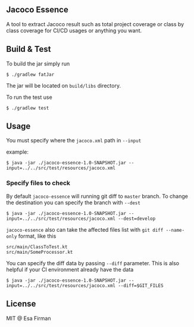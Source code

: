## Jacoco Essence

A tool to extract Jacoco result such as total project coverage or class by class coverage for CI/CD usages or anything you want. 

## Build & Test

To build the jar simply run

```
$ ./gradlew fatJar
```

The jar will be located on `build/libs` directory.

To run the test use

```
$ ./gradlew test
```

## Usage

You must specify where the `jacoco.xml` path in `--input`

example: 

```
$ java -jar ./jacoco-essence-1.0-SNAPSHOT.jar --input=../../src/test/resources/jacoco.xml
```

### Specify files to check

By default `jacoco-essence` will running git diff to `master` branch.
To change the destination you can specify the branch with `--dest` 

```
$ java -jar ./jacoco-essence-1.0-SNAPSHOT.jar --input=../../src/test/resources/jacoco.xml --dest=develop
```

`jacoco-essence` also can take the affected files list with `git diff --name-only` format, like this

```
src/main/ClassToTest.kt
src/main/SomeProcessor.kt
```

You can specify the diff data by passing `--diff` parameter. This is also helpful if your CI environment already have the data

```
$ java -jar ./jacoco-essence-1.0-SNAPSHOT.jar --input=../../src/test/resources/jacoco.xml --diff=$GIT_FILES
```

## License 

MIT @ Esa Firman



